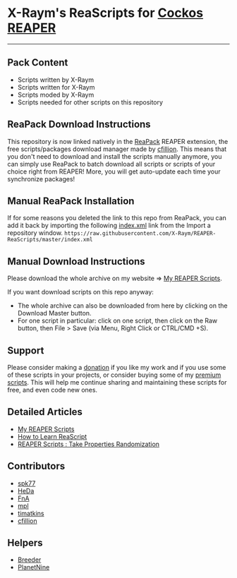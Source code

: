 # X-Raym's ReaScripts for [Cockos REAPER](http://reaper.fm)


----------


## Pack Content
- Scripts written by X-Raym
- Scripts written for X-Raym
- Scripts moded by X-Raym
- Scripts needed for other scripts on this repository

## ReaPack Download Instructions
This repository is now linked natively in the [ReaPack](http://www.reapack.com) REAPER extension, the free scripts/packages download manager made by [cfillion](https://github.com/cfillion/).
This means that you don't need to download and install the scripts manually anymore, you can simply use ReaPack to batch download all scripts or scripts of your choice right from REAPER!
More, you will get auto-update each time your synchronize packages!

## Manual ReaPack Installation
If for some reasons you deleted the link to this repo from ReaPack, you can add it back by importing the following [index.xml](https://raw.githubusercontent.com/X-Raym/REAPER-ReaScripts/master/index.xml) link from the Import a repository window.
`https://raw.githubusercontent.com/X-Raym/REAPER-ReaScripts/master/index.xml`

## Manual Download Instructions
Please download the whole archive on my website => [My REAPER Scripts](https://www.extremraym.com/en/my-reaper-scripts/).

If you want download scripts on this repo anyway:
- The whole archive can also be downloaded from here by clicking on the Download Master button.
- For one script in particular: click on one script, then click on the Raw button, then File > Save (via Menu, Right Click or CTRL/CMD +S).

## Support
Please consider making a [donation](https://www.extremraym.com/en/donation/) if you like my work and if you use some of these scripts in your projects, or consider buying some of my [premium scripts](http://www.extremraym.com/en/downloads/category/reascripts/).
This will help me continue sharing and maintaining these scripts for free, and even code new ones.

## Detailed Articles
 - [My REAPER Scripts](https://www.extremraym.com/en/my-reaper-scripts/)
 - [How to Learn ReaScript](https://www.extremraym.com/en/learn-reascript-reaper/)
 - [REAPER Scripts : Take Properties Randomization](https://www.extremraym.com/reaper-randomisation-takes/)

## Contributors
- [spk77](http://forum.cockos.com/member.php?u=49553)
- [HeDa](http://forum.cockos.com/member.php?u=47822)
- [FnA](http://forum.cockos.com/member.php?u=47920)
- [mpl](http://forum.cockos.com/member.php?u=70694)
- [timatkins](http://www.iamtimatkins.com)
- [cfillion](http://forum.cockos.com/member.php?u=98780)

## Helpers
- [Breeder](http://forum.cockos.com/member.php?u=27094)
- [PlanetNine](http://forum.cockos.com/member.php?u=6549)
